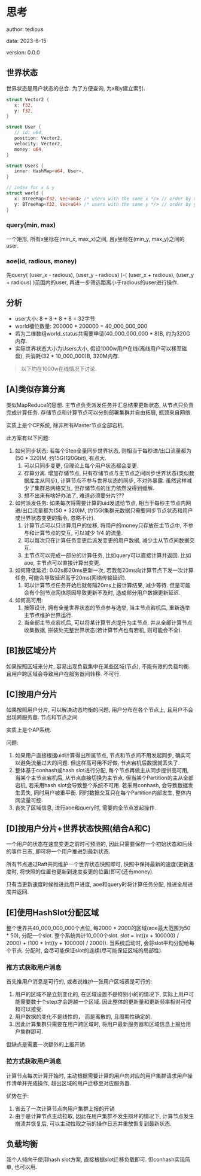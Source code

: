 # 思考

author: tedious

data: 2023-6-15

version: 0.0.0

## 世界状态

世界状态是用户状态的总合. 为了方便查询, 为x和y建立索引.


```rust
struct Vector2 {
   x: f32,
   y: f32,
}

struct User {
   // id: u64,
   position: Vector2,
   velocity: Vector2,
   money: u64,
}

struct Users {
   inner: HashMap<u64, User>,
}

// index for x & y
struct world {
   x: BTreeMap<f32, Vec<u64> /* users with the same x */> // order by x
   y: BTreeMap<f32, Vec<u64> /* users with the same y */> // order by y
}
```

### query(min, max)

一个矩形, 所有x坐标在(min_x, max_x)之间, 且y坐标在(min_y, max_y)之间的user.

### aoe(id, radious, money)

先query( (user_x - radious), (user_y - radious) )-( (user_x + radious), (user_y + radious) )范围内的user, 再进一步筛选距离小于radious的user进行操作.

## 分析

- user大小: 8 + 8 + 8 + 8 = 32字节
- world槽位数量: 200000 * 200000 = 40_000_000_000
- 若为二维数组world_status共需要申请(40_000_000_000 * 8)B, 约为320G内存.
- 实际世界状态大小为Users大小, 假设1000w用户在线(离线用户可以移至磁盘), 共消耗(32 * 10_000_000)B, 320M内存.

> 以下均在1000w在线情况下讨论.

## [A]类似存算分离

类似MapReduce的思想. 主节点负责派发任务并汇总结果更新状态, 从节点只负责完成计算任务. 存储节点和计算节点可以分别部署集群并自由拓展, 瓶颈来自网络.

实质上是个CP系统, 除非所有Master节点全部宕机.

此方案有以下问题:

1. 如何同步状态: 若每个Step全量同步世界状态, 则相当于每秒进/出口流量都为(50 * 320)M, 约15G(120Gbit), 有点大.
   1. 可以只同步变更, 但理论上每个用户状态都会变更.
   2. 存算分离. 增加存储节点, 只有存储节点与主节点之间同步世界状态(类似数据库主从同步), 计算节点不参与世界状态的同步, 不对外暴露. 虽然这样减少了集群总网络交互, 但存储节点的压力依然没得到缓解.
   3. 想不出来有啥好办法了, 难道必须要分片???
2. 如何派发任务: 如果每次将需要计算的uid发送给节点, 相当于每秒主节点内网进/出口流量都为(50 * 320)M, 约15G(集群元数据只需要同步节点状态和用户或世界状态变更的指令, 忽略不计).
   1. 计算节点可以只计算用户的位移, 将用户的money只存放在主节点中, 不参与和计算节点的交互, 可以减少 1/4 的流量.
   2. 可以每次只在计算任务变更后派发变更的用户数据, 减少主从节点间数据交互.
   3. 主节点可以完成一部分的计算任务, 比如query可以直接计算并返回. 比如aoe, 主节点可以直接计算出变更.
3. 如何降低延迟: 0.02s即20ms更新一次, 若我每20ms向计算节点下发一次计算任务, 可能会导致延迟高于20ms(网络传输延迟).
   1. 可以计算节点任务开始后就每隔20ms上报计算结果, 减少等待. 但是可能会有个别节点网络原因导致更新不及时, 造成部分用户数据更新延迟.
4. 如何高可用:
   1. 按照设计, 拥有全量世界状态的节点参与选举, 当主节点宕机后, 重新选举主节点维护世界运行.
   2. 当全部主节点宕机后, 可以将某计算节点提升为主节点. 并从全部计算节点收集数据, 拼装处完整世界状态(若计算节点也有宕机, 则可能会不全).

## [B]按区域分片
如果按照区域来分片, 容易出现负载集中在某些区域(节点), 不能有效的负载均衡. 且用户跨区域会导致用户在服务器间转移. 不可行.

## [C]按用户分片
如果按照用户分片, 可以解决动态均衡的问题, 用户分布在各个节点上, 且用户不会出现跨服务器. 节点和节点之间

实质上是个AP系统.

问题:

1. 如果用户直接根据uid计算得出所属节点, 节点和节点间不用发起同步, 确实可以避免流量过大的问题. 但这样高可用不好做, 节点宕机后数据就丢失了.
2. 整体基于conhash或hash slot进行分配, 每个节点再做主从同步提供高可用, 当某个主节点宕机后, 从节点直接切换为主节点. 但当某个Partition的主从全部宕机, 若采用hash slot会导致整个系统不可用. 若采用conhash, 会导致数据发生丢失, 同时用户被重平衡. 同时数据交互只在每个Partition内部发生, 整体内网流量可控.
3. 丧失了区域信息, 进行aoe和query时, 需要向全节点发起操作.

## [D]按用户分片+世界状态快照(结合A和C)

一个用户的状态在速度变更之前时可预测的, 因此只需要保存一个初始状态和后续的事件日志, 即可将一个用户推进到最新状态.

所有节点通过Raft共同维护一个世界状态快照即可, 快照中保持最新的速度(更新速度时, 将快照的位置也更新到速度变更的位置)即可(还有money).

只有当更新速度时候推进此用户进度, aoe和query时将计算任务分配, 推进全局进度并返回.

## [E]使用HashSlot分配区域

整个世界共40_000_000_000个点位, 每2000 * 2000的区域(aoe最大范围为50 * 50), 分配一个slot. 整个系统共计10_000个slot.
slot = Int((x + 100000) / 2000) + (100 * Int((y + 100000) / 2000)).
当系统启动时, 会将slot平均分配给每个节点. 分配时, 会尽可能保证slot的连续(尽可能保证区域的局部性).

### 推方式获取用户消息

首先推用户消息是可行的, 或者说维护一张用户区域表是可行的:

1. 用户的区域不是立刻变化的, 在区域设置不是特别小的的情况下, 实际上用户可能需要数十个step才会跨越一个区域. 因此整体的更新量和更新频率相对可控和可以接受.
2. 用户数据的变化不是线性的， 而是离散的, 且周期性确定的.
3. 因此计算集群只需要在用户跨区域时, 将用户最新服务器和区域信息上报给用户集群即可.

但缺点是需要一次额外的上报开销.

### 拉方式获取用户消息

计算节点每次计算开始时, 主动根据需要计算的用户向对应的用户集群请求用户操作清单并完成操作, 超出区域的用户迁移至对应服务器.

优势在于:
1. 省去了一次计算节点向用户集群上报的开销
2. 由于是计算节点主动拉取, 因此在用户集群不发生损坏的情况下, 计算节点发生崩溃并恢复后, 可以主动拉取之前的操作日志并重放恢复到最新状态. 

## 负载均衡

我个人倾向于使用hash slot方案, 直接根据slot迁移负载即可. 但conhash实现简单, 也可以用.

